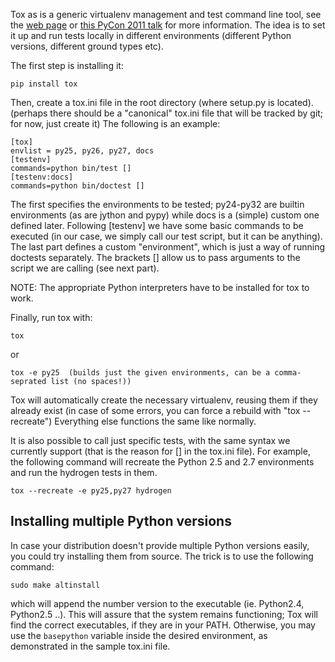 Tox as is a generic virtualenv management and test command line tool, see the [web page](http://tox.testrun.org/en/0.9/index.html) or [this PyCon 2011 talk](http://python.mirocommunity.org/video/4240/pycon-2011-supporting-all-vers) for more information. The idea is to set it up and run tests locally in different environments (different Python versions, different ground types etc). 

The first step is installing it:

    pip install tox

Then, create a tox.ini file in the root directory (where setup.py is located). (perhaps there should be a "canonical" tox.ini file that will be tracked by git; for now, just create it) The following is an example:

    [tox]
    envlist = py25, py26, py27, docs
    [testenv]
    commands=python bin/test []
    [testenv:docs]
    commands=python bin/doctest [] 

The first specifies the environments to be tested; py24-py32 are builtin environments (as are jython and pypy) while docs is a (simple) custom one defined later. Following [testenv] we have some basic commands to be executed (in our case, we simply call our test script, but it can be anything). The last part defines a custom "environment", which is just a way of running doctests separately. The brackets [] allow us to pass arguments to the script we are calling (see next part).

NOTE: The appropriate Python interpreters have to be installed for tox to work.

Finally, run tox with:

    tox

or

    tox -e py25  (builds just the given environments, can be a comma-seprated list (no spaces!))

Tox will automatically create the necessary virtualenv, reusing them if they already exist (in case of some errors, you can force a rebuild with "tox --recreate") Everything else functions the same like normally.

It is also possible to call just specific tests, with the same syntax we currently support (that is the reason for [] in the tox.ini file). For example, the following command will recreate the Python 2.5 and 2.7 environments and run the hydrogen tests in them.

    tox --recreate -e py25,py27 hydrogen

## Installing multiple Python versions
In case your distribution doesn't provide multiple Python versions easily, you could try installing them from source. The trick is to use the following command:

    sudo make altinstall

which will append the number version to the executable (ie. Python2.4, Python2.5 ..). This will assure that the system remains functioning; Tox will find the correct executables, if they are in your PATH. Otherwise, you may use the `basepython` variable inside the desired environment, as demonstrated in the sample tox.ini file.